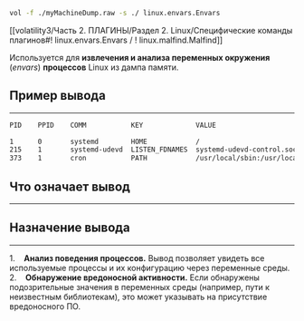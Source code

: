 ```bash
vol -f ./myMachineDump.raw -s ./ linux.envars.Envars
```
[[volatility3/Часть 2. ПЛАГИНЫ/Раздел 2. Linux/Специфические команды плагинов#! linux.envars.Envars / ! linux.malfind.Malfind]]

Используется для **извлечения и анализа переменных окружения** (*envars*) **процессов** Linux из дампа памяти.
## Пример вывода
___
```bash
PID    PPID    COMM           KEY             VALUE

1      0       systemd        HOME            /
215    1       systemd-udevd  LISTEN_FDNAMES  systemd-udevd-control.socket:systemd-udevd-kernel.socket
373    1       cron           PATH            /usr/local/sbin:/usr/local/bin:/usr/sbin:/usr/bin:/sbin:/bin
```
## Что означает вывод
___

## Назначение вывода
___
1.    **Анализ поведения процессов.** Вывод позволяет увидеть все используемые процессы и их конфигурацию через переменные среды.
2.    **Обнаружение вредоносной активности.** Если обнаружены подозрительные значения в переменных среды (например, пути к неизвестным библиотекам), это может указывать на присутствие вредоносного ПО.